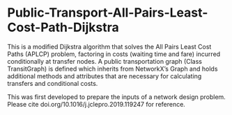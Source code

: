 # Public-Transport-All-Pairs-Least-Cost-Path-Dijkstra
This is a modified Dijkstra algorithm that solves the All Pairs Least Cost Paths (APLCP) problem, factoring in costs (waiting time and fare) incurred conditionally at transfer nodes. 
A public transportation graph (Class TransitGraph) is defined which inherits from NetworkX’s Graph and holds additional methods and attributes that are necessary for calculating transfers and conditional costs.

This was first developed to prepare the inputs of a network design problem. Please cite doi.org/10.1016/j.jclepro.2019.119247 for reference.
